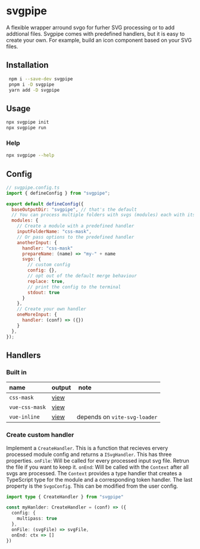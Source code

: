 # svgpipe

A flexible wrapper arround svgo for furher SVG processing or to add addtional files. Svgpipe comes with predefined handlers, but it is easy to create your own. For example, build an icon component based on your SVG files.

## Installation

```bash
 npm i --save-dev svgpipe
 pnpm i -D svgpipe
 yarn add -D svgpipe
```

## Usage

```bash
npx svgpipe init
npx svgpipe run
```

### Help

```bash
npx svgpipe --help
```

## Config

```JavaScript
// svgpipe.config.ts
import { defineConfig } from "svgpipe";

export default defineConfig({
  baseOutputDir: "svgpipe", // that's the default
  // You can process multiple folders with svgs (modules) each with its own config
  modules: {
    // Create a module with a predefined handler
    inputFolderName: "css-mask",
    // Or pass options to the predefined handler
    anotherInput: {
      handler: "css-mask"
      prepareName: (name) => "my-" + name
      svgo: {
        // custom config
        config: {},
        // opt out of the default merge behaviour
        replace: true,
        // print the config to the terminal
        stdout: true
      }
    },
    // Create your own handler
    oneMoreInput: {
      handler: (conf) => ({})
    }
  },
});

```

## Handlers

### Built in

| name           | output                                                                                                       |  note                        |
| :------------- | :----------------------------------------------------------------------------------------------------------- | :--------------------------- |
| `css-mask`     | [view](https://github.com/niklas-may/svgpipe/tree/main/src/handler/__test__/snapshots/css-mask.css.txt)      |                              |
| `vue-css-mask` | [view](https://github.com/niklas-may/svgpipe/tree/main/src/handler/__test__/snapshots/vue-css-mask.vue.txt)  |                              |
| `vue-inline`   | [view](https://github.com/niklas-may/svgpipe/tree/main/src/handler/__test__/snapshots/vue-inline.vue.txt)    | depends on `vite-svg-loader` |

### Create custom handler

Implement a `CreateHandler`. This is a function that recieves ervery processed module config and returns a `ISvgHandler`. This has three properties. `onFile`: Will be called for every processed input svg file. Retrun the file if you want to keep it. `onEnd`: Will be called with the `Context` after all svgs are processed. The `Context` provides a type handler that creates a TypeScript type for the module and a corresponding token handler. The last property is the `SvgoConfig`. This can be modified from the user config.

```TypeScript
import type { CreateHandler } from "svgpipe"

const myHanlder: CreateHandler = (conf) => ({
  config: {
    multipass: true
  },
  onFile: (svgFile) => svgFile,
  onEnd: ctx => []
})
```
